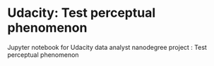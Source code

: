 # Udacity: Test perceptual phenomenon

Jupyter notebook for Udacity data analyst nanodegree project : Test perceptual phenomenon
